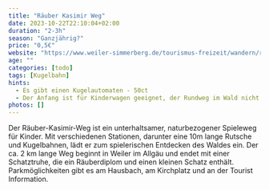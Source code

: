```yaml
---
title: "Räuber Kasimir Weg"
date: 2023-10-22T22:10:04+02:00
duration: "2-3h"
season: "Ganzjährig?"
price: "0,5€"
website: "https://www.weiler-simmerberg.de/tourismus-freizeit/wandern/raeuber-kasimir-weg"
age: ""
categories: [todo]
tags: [Kugelbahn]
hints: 
  - Es gibt einen Kugelautomaten - 50ct
  - Der Anfang ist für Kinderwagen geeignet, der Rundweg im Wald nicht. Es gibt einen "Kinderwagenparkplatz". 
photos: []
---
```

Der Räuber-Kasimir-Weg ist ein unterhaltsamer, naturbezogener Spieleweg für Kinder. Mit verschiedenen Stationen, darunter eine 10m lange Rutsche und Kugelbahnen, lädt er zum spielerischen Entdecken des Waldes ein. Der ca. 2 km lange Weg beginnt in Weiler im Allgäu und endet mit einer Schatztruhe, die ein Räuberdiplom und einen kleinen Schatz enthält. Parkmöglichkeiten gibt es am Hausbach, am Kirchplatz und an der Tourist Information.